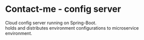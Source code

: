 # Contact-me - config server  
Cloud config server running on Spring-Boot.  
holds and distributes environment configurations to microservice environment.  
